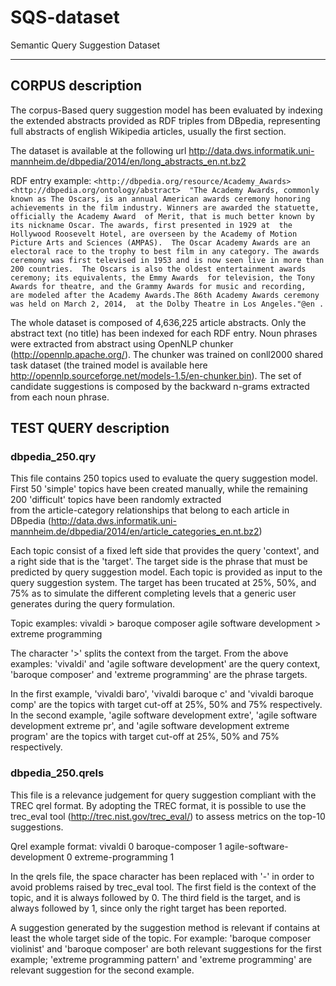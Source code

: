 # SQS-dataset
Semantic Query Suggestion Dataset
*******************************************************************************

## CORPUS description 
The corpus-Based query suggestion model has been evaluated by indexing
the extended abstracts provided as RDF triples from DBpedia, 
representing full abstracts of english Wikipedia articles, usually the first section.

The dataset is available at the following url
http://data.dws.informatik.uni-mannheim.de/dbpedia/2014/en/long_abstracts_en.nt.bz2

RDF entry example:
`<http://dbpedia.org/resource/Academy_Awards> 
<http://dbpedia.org/ontology/abstract> 
"The Academy Awards, commonly known as The Oscars, is an annual American awards ceremony honoring 
achievements in the film industry. Winners are awarded the statuette, officially the Academy Award 
of Merit, that is much better known by its nickname Oscar. The awards, first presented in 1929 at 
the Hollywood Roosevelt Hotel, are overseen by the Academy of Motion Picture Arts and Sciences (AMPAS). 
The Oscar Academy Awards are an electoral race to the trophy to best film in any category.
The awards ceremony was first televised in 1953 and is now seen live in more than 200 countries. 
The Oscars is also the oldest entertainment awards ceremony; its equivalents, the Emmy Awards 
for television, the Tony Awards for theatre, and the Grammy Awards for music and recording, 
are modeled after the Academy Awards.The 86th Academy Awards ceremony was held on March 2, 2014, 
at the Dolby Theatre in Los Angeles."@en .`

The whole dataset is composed of 4,636,225 article abstracts.
Only the abstract text (no title) has been indexed for each RDF entry.
Noun phrases were extracted from abstract using OpenNLP chunker (http://opennlp.apache.org/).
The chunker was trained on conll2000 shared task dataset (the trained model is available here http://opennlp.sourceforge.net/models-1.5/en-chunker.bin). 
The set of candidate suggestions is composed by the backward n-grams extracted from each noun phrase.



## TEST QUERY description
### dbpedia_250.qry
This file contains 250 topics used to evaluate the query suggestion model.
First 50 'simple' topics have been created manually, while the remaining 200 'difficult' topics have been randomly extracted  
from the article-category relationships that belong to each article in DBpedia 
(http://data.dws.informatik.uni-mannheim.de/dbpedia/2014/en/article_categories_en.nt.bz2)

Each topic consist of a fixed left side that provides the query 'context', and a right side that is the 'target'.
The target side is the phrase that must be predicted by query suggestion model.
Each topic is provided as input to the query suggestion system.
The target has been trucated at 25%, 50%, and 75% as to simulate the different completing levels that a generic user generates during
the query formulation.

Topic examples:
vivaldi > baroque composer
agile software development > extreme programming

The character '>' splits the context from the target.
From the above examples: 
'vivaldi' and 'agile software development' are the query context, 
'baroque composer' and 'extreme programming' are the phrase targets.

In the first example, 'vivaldi baro', 'vivaldi baroque c' and 'vivaldi baroque comp' are the topics with target cut-off at 25%, 50% and 75% respectively. 
In the second example, 'agile software development extre', 'agile software development extreme pr', and 'agile software development extreme program' are the topics with target cut-off at 25%, 50% and 75% respectively. 

### dbpedia_250.qrels
This file is a relevance judgement for query suggestion compliant with the TREC qrel format.
By adopting the TREC format, it is possible to use the trec_eval tool (http://trec.nist.gov/trec_eval/) to assess metrics on the top-10 suggestions.

Qrel example format:
vivaldi 0 baroque-composer 1
agile-software-development 0 extreme-programming 1

In the qrels file, the space character has been replaced with '-' in order to avoid problems raised by trec_eval tool.
The first field is the context of the topic, and it is always followed by 0. The third field is the target, and is always followed by 1, since only the 
right target has been reported.

A suggestion generated by the suggestion method is relevant if contains at least the whole target side of the topic.
For example:
'baroque composer violinist' and 'baroque composer' are both relevant suggestions for the first example;
'extreme programming pattern' and 'extreme programming' are relevant suggestion for the second example.



